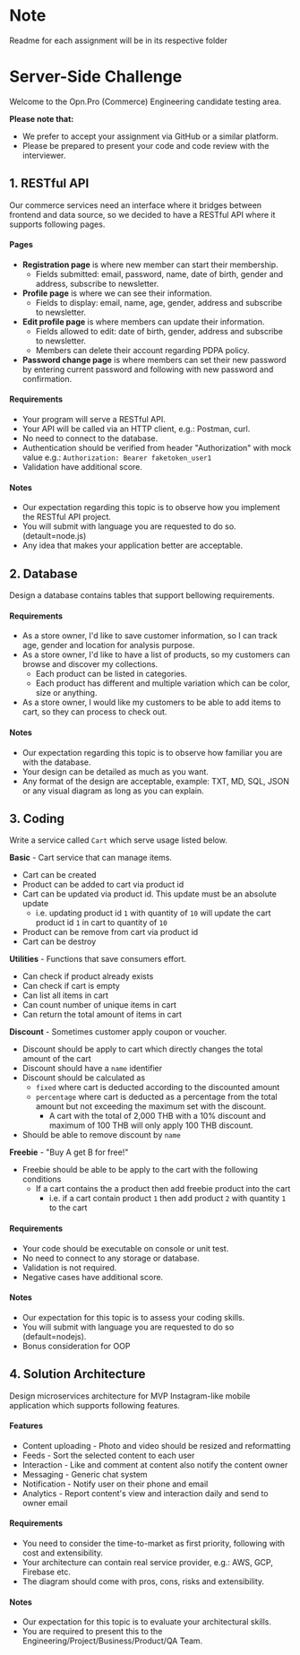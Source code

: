 # Note

Readme for each assignment will be in its respective folder 

# Server-Side Challenge

Welcome to the Opn.Pro (Commerce) Engineering candidate testing area.

**Please note that:**
- We prefer to accept your assignment via GitHub or a similar platform.
- Please be prepared to present your code and code review with the interviewer.

## 1. RESTful API
Our commerce services need an interface where it bridges between frontend and data source, so we decided to have a RESTful API where it supports following pages.

#### Pages
- **Registration page** is where new member can start their membership.
  - Fields submitted: email, password, name, date of birth, gender and address, subscribe to newsletter.
- **Profile page** is where we can see their information.
  - Fields to display: email, name, age, gender, address and subscribe to newsletter.
- **Edit profile page** is where members can update their information.
  - Fields allowed to edit: date of birth, gender, address and subscribe to newsletter.
  - Members can delete their account regarding PDPA policy.
- **Password change page** is where members can set their new password by entering current password and following with new password and confirmation.

#### Requirements
- Your program will serve a RESTful API.
- Your API will be called via an HTTP client, e.g.: Postman, curl.
- No need to connect to the database.
- Authentication should be verified from header "Authorization" with mock value e.g.: `Authorization: Bearer faketoken_user1`
- Validation have additional score.

#### Notes
- Our expectation regarding this topic is to observe how you implement the RESTful API project.
- You will submit with language you are requested to do so. (detault=node.js)
- Any idea that makes your application better are acceptable.

## 2. Database
Design a database contains tables that support bellowing requirements.

#### Requirements
- As a store owner, I'd like to save customer information, so I can track age, gender and location for analysis purpose.
- As a store owner, I'd like to have a list of products, so my customers can browse and discover my collections.
  - Each product can be listed in categories.
  - Each product has different and multiple variation which can be color, size or anything.
- As a store owner, I would like my customers to be able to add items to cart, so they can process to check out.

#### Notes
- Our expectation regarding this topic is to observe how familiar you are with the database.
- Your design can be detailed as much as you want.
- Any format of the design are acceptable, example: TXT, MD, SQL, JSON or any visual diagram as long as you can explain.

## 3. Coding
Write a service called `Cart` which serve usage listed below.

**Basic** - Cart service that can manage items.
- Cart can be created
- Product can be added to cart via product id
- Cart can be updated via product id. This update must be an absolute update
  - i.e. updating product id `1` with quantity of `10` will update the cart product id `1` in cart to quantity of `10`
- Product can be remove from cart via product id
- Cart can be destroy

**Utilities** - Functions that save consumers effort.
- Can check if product already exists
- Can check if cart is empty
- Can list all items in cart
- Can count number of unique items in cart
- Can return the total amount of items in cart

**Discount** - Sometimes customer apply coupon or voucher.
- Discount should be apply to cart which directly changes the total amount of the cart
- Discount should have a `name` identifier
- Discount should be calculated as
  - `fixed` where cart is deducted according to the discounted amount
  - `percentage` where cart is deducted as a percentage from the total amount but not exceeding the maximum set with the discount.
    - A cart with the total of 2,000 THB with a 10% discount and maximum of 100 THB will only apply 100 THB discount.
- Should be able to remove discount by `name`

**Freebie** - "Buy A get B for free!"
- Freebie should be able to be apply to the cart with the following conditions
  - If a cart contains the a product then add freebie product into the cart
    - i.e. if a cart contain product `1` then add product `2` with quantity `1` to the cart

#### Requirements
- Your code should be executable on console or unit test.
- No need to connect to any storage or database.
- Validation is not required.
- Negative cases have additional score.

#### Notes
- Our expectation for this topic is to assess your coding skills.
- You will submit with language you are requested to do so (default=nodejs).
- Bonus consideration for OOP

## 4. Solution Architecture
Design microservices architecture for MVP Instagram-like mobile application which supports following features.

#### Features
- Content uploading - Photo and video should be resized and reformatting
- Feeds - Sort the selected content to each user
- Interaction - Like and comment at content also notify the content owner
- Messaging - Generic chat system
- Notification - Notify user on their phone and email
- Analytics - Report content's view and interaction daily and send to owner email

#### Requirements
- You need to consider the time-to-market as first priority, following with cost and extensibility.
- Your architecture can contain real service provider, e.g.: AWS, GCP, Firebase etc.
- The diagram should come with pros, cons, risks and extensibility.

#### Notes
- Our expectation for this topic is to evaluate your architectural skills.
- You are required to present this to the Engineering/Project/Business/Product/QA Team.
